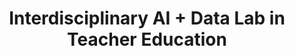 ---
id: "aidlab" # nochmal überlegen
method: "Seminar"
institution: "Fakultät für Erziehungswissenschaft"
title: "Interdisciplinary AI + Data Lab in Teacher Education"
title_project:
title_short: "Teacher AID Lab"
period: "Apr 23 ­­- Mar 24 (12 months)"
foerderlinie: "Transferorientierte Data Literacy"
round: "2"
lecture2go: "70365"
uhh_url: "https://www.hcl.uni-hamburg.de/ddlitlab/data-literacy-lehrlabor/zweite-foerderrunde/20-teacher-aid-lab.html"
contributors:
mentor: "Moritz Kreinsen, Prof. Dr. Sandra Schulz, Prof. Dr. Sandra Sprenger"
quote: "Im Lehr-Lern-Labor treffen die Studierenden auf einen außerschulischen Lernraum, in dem sie zum einen selbst umfangreiche KI- und Datenkompetenzen und zum anderen didaktische Kompetenzen durch praktische und niedrigschwellige Übungen erwerben und dabei gleichzeitig praktische Unterrichtserfahrungen mit Schüler:innen der Sekundarstufen sammeln."
text: |
    ### Das Projekt Teacher AID Lab

    Die Entwicklung des Lehrprojekts wurde durch mehrere Schlüsselfaktoren vorangetrieben. Ein zentraler Grund ist der dringende Bedarf, (angehenden) Lehrkräften während ihrer gesamten Ausbildung Daten- und KI-Kompetenz zu vermitteln. Trotz der wachsenden Bedeutung von Daten und KI in der Gesellschaft fehlen bisher Programme in der Lehrkräftebildung, die diesen Themen gerecht werden. Oft liegt der Fokus nur auf der Nutzung (z.B. „Prompting“) und nicht auf dem Verständnis der technologischen Perspektive von KI.

    Ein weiterer Faktor war das Feedback der Studierenden, die mehr praxisbezogene Inhalte über die üblichen Schulpraktika hinaus wünschen. Dies machte den Bedarf an einer engeren Verbindung zur realen Berufspraxis deutlich und führte zur Entscheidung für einen außerschulischen Lernort als Kooperationspartner.

    Das übergeordnete Ziel bleibt die feste Integration niedrigschwelliger, praxisorientierter Programme in das Lehramtscurriculum. Der Zugang zu diesen Inhalten muss erleichtert und fest verankert werden, damit angehende Lehrkräfte die notwendigen Kompetenzen erwerben, um den Anforderungen des modernen Bildungssystems gerecht zu werden.

    ### Rückblick und Ergebnisse

    Das Lehrprojekt hat wichtige Ergebnisse für die Lehrkräfteausbildung und die Förderung der KI-Kompetenz von (angehenden) Lehrkräften erzielt. Es ist eines der ersten Angebote im Bereich „AI Literacy“ in der Lehramtsausbildung an der Universität Hamburg und ein wesentlicher Schritt zur zeitgemäßen Ausbildung zukünftiger Lehrkräfte. Das Projekt fördert die Professionalisierung von Lehrkräften in der digitalen Transformation von Schule und Unterricht unter den Bedingungen von KI.

    Studierende können nun technologische und gesellschaftliche Aspekte von KI und Datenpraktiken verstehen und didaktische Ansätze entwickeln, um diese Inhalte zu vermitteln. Der praxisnahe Zugang ermöglicht durch die direkte Arbeit mit Schülerinnen und Schülern ein besseres Verständnis und erleichtert den Umgang mit KI-Systemen.

    Das Projekt bietet ein nachnutzbares, wahlpflichtiges Angebot zur Daten- und KI-Kompetenz im Lehramtsstudium, was nachhaltig die Data/AI Literacy Education an der Universität Hamburg stärkt. Es wirkt sich positiv auf die Studierenden und zukünftige Generationen von Schüler:innen aus. Die Veranstaltung adressierte zentrale Kompetenzen des "AI4K12" Frameworks, darunter:

    1. Daten, Datenformate, -strukturen und -speicherung sowie damit verbundene Terminologie und Konzepte erklären
    2. Konzepte und Methoden hinter dem Sammelbegriff „Künstliche Intelligenz“, insbesondere die Funktionsweise von maschinellem Lernen, differenzieren und erklären
    3. Daten- und KI-Konzepte fach-/anwendungsspezifisch einordnen und auf eigene Projekte anwenden.

    ### Tipps von Lehrenden für Lehrende

    Die Reflexion über sinnstiftende Lehrformate für die Projektziele spiegelt sich in der Seminargestaltung dieser Veranstaltung wider. Es bot sich insbesondere durch den hohen schulpraktischen Bezug an, den Studierenden überwiegend in Präsenzzeiten im Flipped-Classroom-Format zu begegnen. Begleitend zum Seminar wurde Moodle genutzt und ein entsprechender Kurs gemäß der Seminarstruktur entwickelt. Dieser beinhaltet auch eine reine Online-Einheit, für die während der Präsenzzeiten kein Raum war. Diese Online-Einheit wurde leider sehr schlecht angenommen. Die Studierenden fühlten sich aufgrund des Feedbacks überfordert mit der Fülle an Informationen, die ihnen zum Selbststudium im digitalen Raum überlassen wurden.

    Diese wichtige Erkenntnis wird in die zukünftige (digital-)didaktische Konzeption der Lehre einfließen. Eine Hürde stellte zudem dar, dass Schüler:innen (UHH-extern) nicht auf Moodle zugreifen konnten, weshalb ein eigenes Moodle installiert und dort entsprechende Kurse zu den einzelnen Projekten im Seminar eingepflegt werden mussten.

image: "https://www.hcl.uni-hamburg.de/16955467/pexels-7750690-733x414-5ea4a3c0914dcaea07fe8a4eb78e4daa11fdd052.jpg"
image_credit: "Vanessa Lohring / pexels"
link_external: "https://www.sfz-hamburg.de/, https://dl.gi.de/items/815add39-169d-47f9-b815-c88166eb9eec, https://zenodo.org/records/12063386, https://www.fis.uni-hamburg.de/publikationen/detail.html?id=613dbc95-923d-438f-9026-a3ff69760f64"
stine: "WiSe 2023/24: Seminar https://www.stine.uni-hamburg.de/scripts/mgrqispi.dll?APPNAME=CampusNet&PRGNAME=COURSEDETAILS&ARGUMENTS=-N000000000000001,-N000605,-N0,-N386873662144057,-N386873662128058,-N0,-N0,-N3,-AVUp8YDWzvfPUWNPIQdedmZWbfzZD4zZevumYHuLpCu5yfzHtRNP9fU7NWu7-cqAtRgWTOYKAHgWuVqGScoo5cdFZVBRmPzL9xqPp3fU8HBHPRU5t3SAfxUl9fqGPQz6trMoW4gmNOIWdrUmdPMKF7qyZ4bZUWYwPWZooPqZxxjUuRQcN4opIcfPDxQP6WDNZeDZkQjiNHjoZWWPU7gRBHd99Hf6ZPBPBQjmHeYRlYuAV7upXRDPmYDPHv-m0cIH54UH7cfPfVz6WfoH0OSAvfqKqWW5fx-pwmN6EWSftOdNwVQLFYfP3YUokQuADVjK64Bo8PWPhVDl-mgDAPQofHoKqHMUo7YKIvDcZHSf-OjWwWzHu4fmFxMoaeZmkcjRPQNR7PqPovSaN4f5fOWHAWupmRNfjvfm5HSLEvSLyegWwRWpl4qW-rM5oHkZTcWmmvBKKQIPeczPMedHafDoAW-Wdv-P5HqWgVUKXcZo9OIHwmf6hcYWQmjH6PMH64gpgPfHHVQpaxNLI7-UgPNZIvMHYHI5EVYWeVBZg7Woscd2APjmmQdHTvfGMOSKLVgPqfYPdVWH7HbZA4bZ3OuoA7YZKmqmdVzV9mzoo4DLaYDwQm-R8V-WDeWomrqHbczLI7NmMmf6wcULKOIHuxd5EYqewVZHhfqLMQq2wVDLgODWNmMmCWgoamMpMYWKD4QDFOYL7VdH-WqFZefoZQY7NHYwaWSFjvfG-PNU8mz6McBLMvD6xxIV6RvZqRUUqHQmk"
---